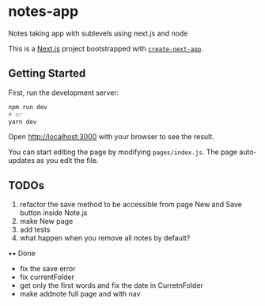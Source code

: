 # notes-app
Notes taking app with sublevels using next.js and node

This is a [Next.js](https://nextjs.org/) project bootstrapped with [`create-next-app`](https://github.com/zeit/next.js/tree/canary/packages/create-next-app).

## Getting Started

First, run the development server:

```bash
npm run dev
# or
yarn dev
```

Open [http://localhost:3000](http://localhost:3000) with your browser to see the result.

You can start editing the page by modifying `pages/index.js`. The page auto-updates as you edit the file.

## TODOs

1. refactor the save method to be accessible from page New and Save button inside Note.js
2. make New page
3. add tests
4. what happen when you remove all notes by default?

•• Done
- fix the save error
- fix currentFolder
- get only the first words and fix the date in CurretnFolder
- make addnote full page and with nav
